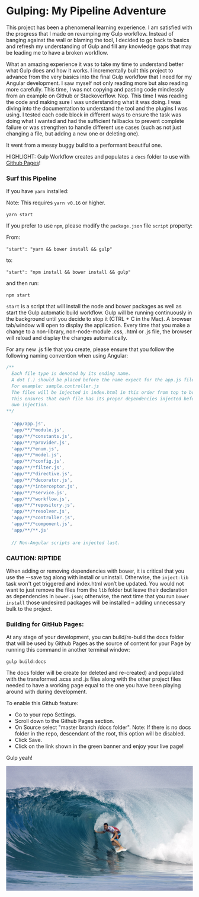 # Gulping: My Pipeline Adventure

This project has been a phenomenal learning experience. I am satisfied with the progress that I made on revamping my Gulp workflow. Instead of banging against the wall or blaming the tool, I decided to go back to basics and refresh my understanding of Gulp and fill any knowledge gaps that may be leading me to have a broken workflow. 

What an amazing experience it was to take my time to understand better what Gulp does and how it works. I incrementally built this project to advance from the very basics into the final Gulp workflow that I need for my Angular development. I saw myself not only reading more but also reading more carefully. This time, I was not copying and pasting code mindlessly from an example on Github or Stackoverflow. Nop. This time I was reading the code and making sure I was understanding what it was doing. I was diving into the documentation to understand the tool and the plugins I was using. I tested each code block in different ways to ensure the task was doing what I wanted and had the sufficient fallbacks to prevent complete failure or was strengthen to handle different use cases (such as not just changing a file, but adding a new one or deleting one).

It went from a messy buggy build to a performant beautiful one.

HIGHLIGHT: Gulp Workflow creates and populates a `docs` folder to use with [Github Pages](https://pages.github.com/)! 
 
### Surf this Pipeline

If you have `yarn` installed:

Note: This requires `yarn v0.16` or higher.

`yarn start`

If you prefer to use `npm`, please modify the `package.json` file `script` property:

From:

`"start": "yarn && bower install && gulp"`

to:

`"start": "npm install && bower install && gulp"`

and then run:

`npm start`

`start` is a script that will install the node and bower packages as well as start the Gulp automatic build workflow. Gulp will be running continuously in the background until you decide to stop it (CTRL + C in the Mac). A browser tab/window will open to display the application. Every time that you make a change to a non-library, non-node-module .css, .html or .js file, the browser will reload and display the changes automatically.

For any new .js file that you create, please ensure that you follow the following naming convention when using Angular:

``` javascript
/**
  Each file type is denoted by its ending name.
  A dot (.) should be placed before the name expect for the app.js file
  For example: sample.controller.js
  The files will be injected in index.html in this order from top to bottom.
  This ensures that each file has its proper dependencies injected before its
  own injection.
**/

  'app/app.js',
  'app/**/*module.js',
  'app/**/*constants.js',
  'app/**/*provider.js',
  'app/**/*enum.js',
  'app/**/*model.js',
  'app/**/*config.js',
  'app/**/*filter.js',
  'app/**/*directive.js',
  'app/**/*decorator.js',
  'app/**/*interceptor.js',
  'app/**/*service.js',
  'app/**/*workflow.js',
  'app/**/*repository.js',
  'app/**/*resolver.js',
  'app/**/*controller.js',
  'app/**/*component.js',
  'app/**/**.js'

  // Non-Angular scripts are injected last.
```

### CAUTION: RIPTIDE

When adding or removing dependencies with bower, it is critical that you use the --save tag along with install or uninstall. Otherwise, the `inject:lib` task won't get triggered and index.html won’t be updated. You would not want to just remove the files from the `lib` folder but leave their declaration as dependencies in `bower.json`; otherwise, the next time that you run `bower install` those undesired packages will be installed – adding unnecessary bulk to the project. 


### Building for GitHub Pages:

At any stage of your development, you can build/re-build the docs folder that will be used by Github Pages as the source of content for your Page by running this command in another terminal window:

`gulp build:docs`

The docs folder will be create (or deleted and re-created) and populated with the transformed .scss and .js files along with the other project files needed to have a working page equal to the one you have been playing around with during development. 

To enable this Github feature:

* Go to your repo Settings.
* Scroll down to the Github Pages section.
* On Source select "master branch /docs folder". Note: If there is no docs folder in the repo, descendant of the root, this option will be disabled. 
* Click Save.
* Click on the link shown in the green banner and enjoy your live page! 


Gulp yeah! 

![pipe](pipe.jpg)

